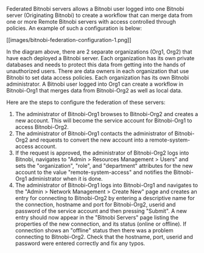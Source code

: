 Federated Bitnobi servers allows a Bitnobi user logged into one Bitnobi server (Originating Bitnobi) to create a workflow that can merge data from one or more Remote Bitnobi servers with access controlled through policies. An example of such a configuration is below:

[[images/bitnobi-federation-configuration-1.png]]

In the diagram above, there are 2 separate organizations (Org1, Org2) that have each deployed a Bitnobi server. Each organization has its own private databases and needs to protect this data from getting into the hands of unauthorized users.
There are data owners in each organization that use Bitnobi to set data access policies. Each organization has its own Bitnobi administrator. A Bitnobi user logged into Org1 can create a workflow in Bitnobi-Org1 that merges data from Bitnobi-Org2 as well as local data.

Here are the steps to configure the federation of these servers:

1. The administrator of Bitnobi-Org1 browses to Bitnobi-Org2 and creates a new account. This will become the service account for Bitnobi-Org1 to access Bitnobi-Org2.
2. The administrator of Bitnobi-Org1 contacts the administrator of Bitnobi-Org2 and requests to convert the new account into a remote-system-access account.
3. If the request is approved, the administrator of Bitnobi-Org2 logs into Bitnobi, navigates to "Admin > Resources Management > Users" and sets the "organization", "role", and "department" attributes for the new account to the value "remote-system-access" and notifies the Bitnobi-Org1 administrator when it is done.
4. The administrator of Bitnobi-Org1 logs into Bitnobi-Org1 and navigates to the "Admin > Network Management > Create New" page and creates an entry for connecting to Bitnobi-Org2 by entering a descriptive name for the connection, hostname and port for Bitnobi-Org2, userid and password of the service account and then pressing "Submit". A new entry should now appear in the "Bitnobi Servers" page listing the properties of the new connection, and its status (online or offline). If connection shows an "offline" status then there was a problem connecting to Bitnobi-Org2. Check that the hostname, port, userid and password were entered correctly and fix any typos. 


